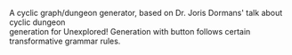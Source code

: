 A cyclic graph/dungeon generator, based on Dr. Joris Dormans' talk about cyclic dungeon  
generation for Unexplored! Generation with button follows certain transformative grammar rules.

